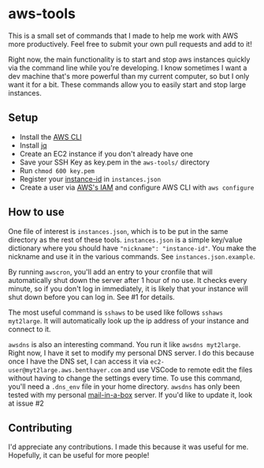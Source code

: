 # aws-tools

This is a small set of commands that I made to help me work with AWS more productively.
Feel free to submit your own pull requests and add to it!

Right now, the main functionality is to start and stop aws instances quickly via the command line while you're developing. I know sometimes I want a dev machine that's more powerful than my current computer, so but I only want it for a bit. These commands allow you to easily start and stop large instances. 

## Setup
 - Install the [AWS CLI](https://docs.aws.amazon.com/cli/latest/userguide/install-cliv2-linux.html)
 - Install [jq](https://stedolan.github.io/jq/)
 - Create an EC2 instance if you don't already have one
 - Save your SSH Key as key.pem in the `aws-tools/` directory
 - Run `chmod 600 key.pem`
 - Register your [instance-id](https://console.aws.amazon.com/ec2/v2/home) in `instances.json`
 - Create a user via [AWS's IAM](https://console.aws.amazon.com/iam/home) and configure AWS CLI with `aws configure`

## How to use
One file of interest is `instances.json`, which is to be put in the same directory as the rest of these tools. 
`instances.json` is a simple key/value dictionary where you should have `"nickname": "instance-id"`.
You make the nickname and use it in the various commands.
See `instances.json.example`.

By running `awscron`, you'll add an entry to your cronfile that will automatically shut down the server after 1 hour of no use.
It checks every minute, so if you don't log in immediately, it is likely that your instance will shut down before you can log in.
See #1 for details.

The most useful command is `sshaws` to be used like follows `sshaws myt2large`.
It will automatically look up the ip address of your instance and connect to it.

`awsdns` is also an interesting command. You run it like `awsdns myt2large`.
Right now, I have it set to modify my personal DNS server.
I do this because once I have the DNS set, I can access it via `ec2-user@myt2large.aws.benthayer.com` and use VSCode to remote edit the files without having to change the settings every time.
To use this command, you'll need a `.dns_env` file in your home directory.
`awsdns` has only been tested with my personal [mail-in-a-box](https://github.com/mail-in-a-box/mailinabox) server.
If you'd like to update it, look at issue #2

## Contributing
I'd appreciate any contributions.
I made this because it was useful for me.
Hopefully, it can be useful for more people!
